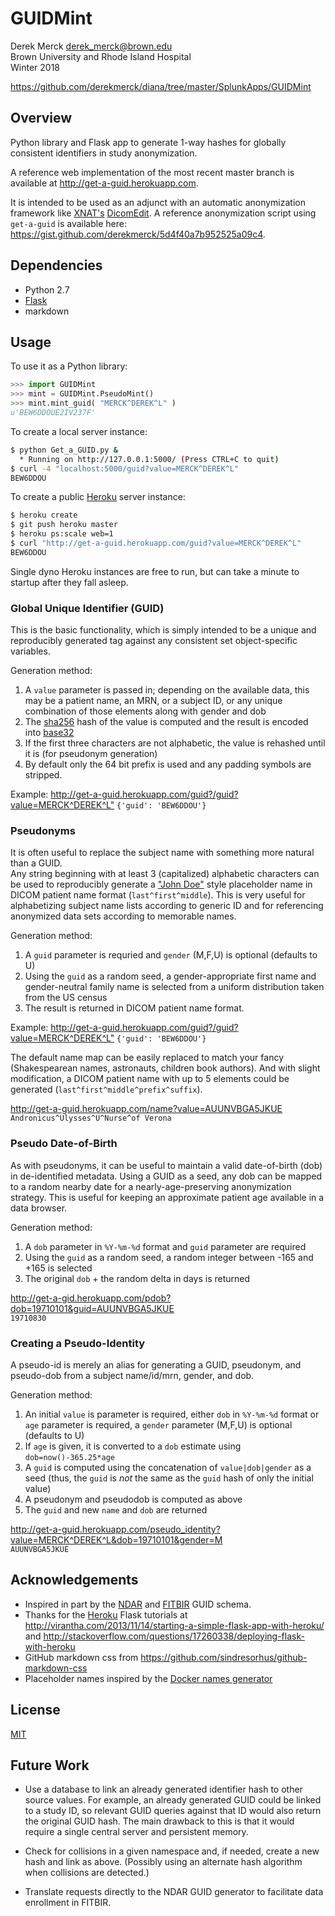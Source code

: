 # GUIDMint

Derek Merck <derek_merck@brown.edu>  
Brown University and Rhode Island Hospital  
Winter 2018

<https://github.com/derekmerck/diana/tree/master/SplunkApps/GUIDMint>


## Overview

Python library and Flask app to generate 1-way hashes for globally consistent identifiers in study anonymization.

A reference web implementation of the most recent master branch is available at <http://get-a-guid.herokuapp.com>.

It is intended to be used as an adjunct with an automatic anonymization framework like [XNAT's](http://www.xnat.org) [DicomEdit](http://nrg.wustl.edu/software/dicomedit/).  A reference anonymization script using `get-a-guid` is available here: <https://gist.github.com/derekmerck/5d4f40a7b952525a09c4>.


## Dependencies

- Python 2.7
- [Flask](http://flask.pocoo.org)
- markdown


## Usage

To use it as a Python library:

````python
>>> import GUIDMint
>>> mint = GUIDMint.PseudoMint()
>>> mint.mint_guid( "MERCK^DEREK^L" )
u'BEW6DDOUE2IV237F'
````

To create a local server instance:

```bash
$ python Get_a_GUID.py &  
  * Running on http://127.0.0.1:5000/ (Press CTRL+C to quit)  
$ curl -4 "localhost:5000/guid?value=MERCK^DEREK^L"
BEW6DDOU  
```

To create a public [Heroku](http://www.heroku.com) server instance:

```bash
$ heroku create
$ git push heroku master
$ heroku ps:scale web=1
$ curl "http://get-a-guid.herokuapp.com/guid?value=MERCK^DEREK^L"
BEW6DDOU 
```

Single dyno Heroku instances are free to run, but can take a minute to startup after they fall asleep.


### Global Unique Identifier (GUID)

This is the basic functionality, which is simply intended to be a unique and reproducibly generated tag against any consistent set object-specific variables.

Generation method:

1. A `value` parameter is passed in; depending on the available data, this may be a patient name, an MRN, or a subject ID, or any unique combination of those elements along with gender and dob
2. The [sha256](http://en.wikipedia.org/wiki/Secure_Hash_Algorithm) hash of the value is computed and the result is encoded into [base32](http://en.wikipedia.org/wiki/Base32)
3. If the first three characters are not alphabetic, the value is rehashed until it is (for pseudonym generation)
4. By default only the 64 bit prefix is used and any padding symbols are stripped.

Example: <http://get-a-guid.herokuapp.com/guid?/guid?value=MERCK^DEREK^L">
  `{'guid': 'BEW6DDOU'}`
  
  
### Pseudonyms

It is often useful to replace the subject name with something more natural than a GUID.  
Any string beginning with at least 3 (capitalized) alphabetic characters can be used to reproducibly generate a ["John Doe"](http://en.wikipedia.org/wiki/John_Doe) style placeholder name in DICOM patient name format (`last^first^middle`).  This is very useful for alphabetizing subject name lists according to generic ID and for referencing anonymized data sets according to memorable names.

Generation method:

1. A `guid` parameter is requried and `gender` (M,F,U) is optional (defaults to U)
2. Using the `guid` as a random seed, a gender-appropriate first name and gender-neutral family name is selected from a uniform distribution taken from the US census
3. The result is returned in DICOM patient name format.

Example: <http://get-a-guid.herokuapp.com/guid?/guid?value=MERCK^DEREK^L">
  `{'guid': 'BEW6DDOU'}`

[pname_fmt]:(http://support.dcmtk.org/docs/classDcmPersonName.html#f8ee9288b91b6842e4417185d548cda9)

The default name map can be easily replaced to match your fancy (Shakespearean names, astronauts, children book authors).  And with slight modification, a DICOM patient name with up to 5 elements could be generated (`last^first^middle^prefix^suffix`).

<http://get-a-guid.herokuapp.com/name?value=AUUNVBGA5JKUE>  
`Andronicus^Ulysses^U^Nurse^of Verona`


### Pseudo Date-of-Birth

As with pseudonyms, it can be useful to maintain a valid date-of-birth (dob) in de-identified metadata.  Using a GUID as a seed, any dob can be mapped to a random nearby date for a nearly-age-preserving anonymization strategy.  This is useful for keeping an approximate patient age available in a data browser.


Generation method:

1. A `dob` parameter in `%Y-%m-%d` format and `guid` parameter are required
2. Using the `guid` as a random seed, a random integer between -165 and +165 is selected
3. The original `dob` + the random delta in days is returned

<http://get-a-gid.herokuapp.com/pdob?dob=19710101&guid=AUUNVBGA5JKUE>  
`19710830`


### Creating a Pseudo-Identity

A pseudo-id is merely an alias for generating a GUID, pseudonym, and pseudo-dob from a subject name/id/mrn, gender, and dob.
 
Generation method:

1. An initial `value` is parameter is required, either `dob` in `%Y-%m-%d` format or `age` parameter is required, a `gender` parameter (M,F,U) is optional (defaults to U)
2. If `age` is given, it is converted to a `dob` estimate using `dob=now()-365.25*age`
3. A `guid` is computed using the concatenation of `value|dob|gender` as a seed (thus, the `guid` is _not_ the same as the `guid` hash of only the initial value)
4. A pseudonym and pseudodob is computed as above
5. The `guid` and new `name` and `dob` are returned

<http://get-a-guid.herokuapp.com/pseudo_identity?value=MERCK^DEREK^L&dob=19710101&gender=M>  
`AUUNVBGA5JKUE`


## Acknowledgements

- Inspired in part by the [NDAR](https://ndar.nih.gov/ndarpublicweb/tools.html) and [FITBIR](https://fitbir.nih.gov) GUID schema.
- Thanks for the [Heroku](http://www.heroku.com) Flask tutorials at <http://virantha.com/2013/11/14/starting-a-simple-flask-app-with-heroku/> and <http://stackoverflow.com/questions/17260338/deploying-flask-with-heroku>
- GitHub markdown css from <https://github.com/sindresorhus/github-markdown-css>
- Placeholder names inspired by the [Docker names generator](https://github.com/docker/docker/blob/master/pkg/namesgenerator/names-generator.go)


## License

[MIT](http://opensource.org/licenses/mit-license.html)


## Future Work

- Use a database to link an already generated identifier hash to other source values.  For example, an already generated GUID could be linked to a study ID, so relevant GUID queries against that ID would also return the original GUID hash.  The main drawback to this is that it would require a single central server and persistent memory.

- Check for collisions in a given namespace and, if needed, create a new hash and link as above.  (Possibly using an alternate hash algorithm when collisions are detected.)

- Translate requests directly to the NDAR GUID generator to facilitate data enrollment in FITBIR.